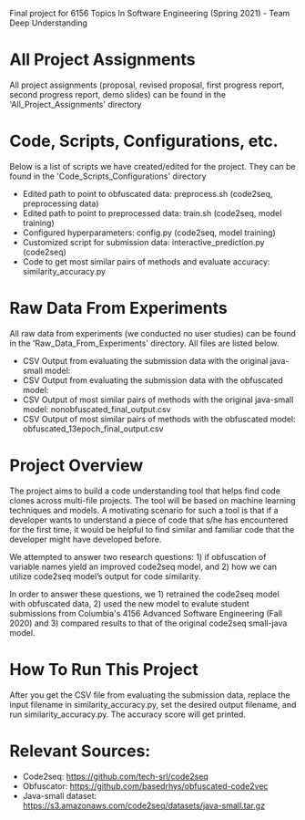 Final project for 6156 Topics In Software Engineering (Spring 2021) - Team Deep Understanding

# All Project Assignments
All project assignments (proposal, revised proposal, first progress report, second progress report, demo slides) can be found in the 'All_Project_Assignments' directory

# Code, Scripts, Configurations, etc.
Below is a list of scripts we have created/edited for the project. They can be found in the 'Code_Scripts_Configurations' directory
+ Edited path to point to obfuscated data: preprocess.sh (code2seq, preprocessing data)
+ Edited path to point to preprocessed data: train.sh (code2seq, model training)
+ Configured hyperparameters: config.py (code2seq, model training)
+ Customized script for submission data: interactive_prediction.py (code2seq)
+ Code to get most similar pairs of methods and evaluate accuracy: similarity_accuracy.py

# Raw Data From Experiments
All raw data from experiments (we conducted no user studies) can be found in the 'Raw_Data_From_Experiments' directory. All files are listed below.
+ CSV Output from evaluating the submission data with the original java-small model:
+ CSV Output from evaluating the submission data with the obfuscated model:
+ CSV Output of most similar pairs of methods with the original java-small model: nonobfuscated_final_output.csv
+ CSV Output of most similar pairs of methods with the obfuscated model: obfuscated_13epoch_final_output.csv
<MORE INFO>

# Project Overview
The project aims to build a code understanding tool that helps find code clones across multi-file projects. The tool will be based on machine learning techniques and models. A motivating scenario for such a tool is that if a developer wants to understand a piece of code that s/he has encountered for the first time,  it would be helpful to find similar and familiar code that the developer might have developed before. 

We attempted to answer two research questions: 1) if obfuscation of variable names yield an improved code2seq model, and 2) how we can utilize code2seq model’s output for code similarity.

In order to answer these questions, we 1) retrained the code2seq model with obfuscated data, 2) used the new model to evalute student submissions from Columbia's 4156 Advanced Software Engineering (Fall 2020) and 3) compared results to that of the original code2seq small-java model.

# How To Run This Project
After you get the CSV file from evaluating the submission data, replace the input filename in similarity_accuracy.py, set the desired output filename, and run similarity_accuracy.py. The accuracy score will get printed.
<MORE INFO>

# Relevant Sources:
- Code2seq: https://github.com/tech-srl/code2seq
- Obfuscator: https://github.com/basedrhys/obfuscated-code2vec
- Java-small dataset: https://s3.amazonaws.com/code2seq/datasets/java-small.tar.gz


